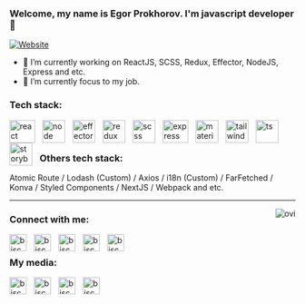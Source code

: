 ### Welcome, my name is Egor Prokhorov. I'm javascript developer 🤩

[![Website](https://img.shields.io/website?logo=io&label=MYPORTFOLIO&style=for-the-badge&url=https%3A%2F%2Fbiscet-portfolio.vercel.app%2F
)](https://biscet-portfolio.vercel.app/)

- 🔭 I’m currently working on ReactJS, SCSS, Redux, Effector, NodeJS, Express and etc.
- 💪 I’m currently focus to my job.

### Tech stack:
<img align="left" src="https://upload.wikimedia.org/wikipedia/commons/thumb/a/a7/React-icon.svg/2300px-React-icon.svg.png" alt="react" width="45" height="40" style="padding-right:10px;"/>
<img align="left" src="https://cdn.iconscout.com/icon/free/png-256/node-js-1174925.png" alt="node" width="40" height="40" style="padding-right:10px;"/>
<img align="left" src="https://effector.dev/ru/img/comet.png" alt="effector" width="40" height="40" style="padding-right:10px;"/>
<img align="left" src="https://raw.githubusercontent.com/reduxjs/redux/master/logo/logo.png" alt="redux" width="40" height="40" style="padding-right:10px;"/>
<img align="left" src="https://cdn-icons-png.flaticon.com/512/5968/5968358.png" alt="scss" width="40" height="40" style="padding-right:10px;"/>
<img align="left"  src="https://www.pngfind.com/pngs/m/136-1363736_express-js-icon-png-transparent-png.png" alt="express" width="45" height="40" style="padding-right:10px;"/>
<img align="left" src="https://v4.material-ui.com/static/logo.png" alt="material" width="40" height="40" style="padding-right:10px;"/>
<img align="left" src="https://vasterra.com/blog/wp-content/uploads/2021/08/Tailwind-img.png" alt="tailwind" width="40" height="40" style="padding-right:10px;"/>
<img align="left" src="https://cdn-icons-png.flaticon.com/512/5968/5968381.png" alt="ts" width="40" height="40" style="padding-right:10px;"/>
<img align="left" src="https://static-00.iconduck.com/assets.00/storybook-icon-icon-412x512-341bo8r1.png" alt="storybook" width="40" height="40" style="padding-right:10px;"/>

<br />
<br />

### Others tech stack:

Atomic Route / Lodash (Custom) / Axios / i18n (Custom) / FarFetched / Konva / Styled Components / NextJS / Webpack and etc.

---

<img align="right" src="https://github-readme-stats.vercel.app/api/top-langs?username=biscet&show_icons=true&locale=en&layout=compact&theme=chartreuse-dark" alt="ovi" />

### Connect with me:

[<img align="left" alt="biscetGMAIL" height="30" width="30" style="padding-right:10px;" src="https://upload.wikimedia.org/wikipedia/commons/thumb/7/7e/Gmail_icon_%282020%29.svg/2560px-Gmail_icon_%282020%29.svg.png"/>][gmail]
[<img align="left" alt="biscetVK" height="30" width="30" style="padding-right:10px;"  src="https://upload.wikimedia.org/wikipedia/commons/thumb/f/f3/VK_Compact_Logo_%282021-present%29.svg/2048px-VK_Compact_Logo_%282021-present%29.svg.png" />][vk]
[<img align="left" alt="biscetTELEGRAM" height="30" width="30" style="padding-right:10px;"  src="https://upload.wikimedia.org/wikipedia/commons/thumb/8/82/Telegram_logo.svg/2048px-Telegram_logo.svg.png"/>][telegram]
[<img align="left" alt="biscetHABR" height="30" width="30" style="padding-right:10px;"  src="https://career.habr.com/images/favicons/apple-touch-icon-120.png"/>][habr]
[<img align="left" alt="biscetHHRU" height="30" width="30" style="padding-right:10px;"  src="https://upload.wikimedia.org/wikipedia/commons/7/79/HeadHunter_logo.png"/>][hhru]


<br />

### My media:

[<img align="left" height="30" width="30" style="padding-right:10px;" alt="biscetPINTEREST" src="https://cdn-icons-png.flaticon.com/512/174/174863.png"/>][pinterest]
[<img align="left" alt="biscetINSTAGRAM" height="30" width="30" style="padding-right:10px;" src="https://png.pngtree.com/png-vector/20221018/ourmid/pngtree-instagram-icon-png-image_6315974.png"/>][instagram]
[<img align="left" alt="biscetSOUNDCLOUD" height="30" width="30" style="padding-right:10px;" src="https://cdn-icons-png.flaticon.com/512/145/145809.png"/>][soundcloud]
[<img align="left" alt="biscetSOUNDCLOUD" height="30" width="30" style="padding-right:10px;" src="https://upload.wikimedia.org/wikipedia/commons/thumb/e/e7/Yandex_Music_icon.svg/2048px-Yandex_Music_icon.svg.png"/>][yandex]



<br />
<br />
<br />


[website]: https://biscet-portfolio.vercel.app/
[vk]: https://vk.com/id607761386
[pinterest]: https://www.pinterest.ru/biscet275
[instagram]: https://instagram.com/_blsrng
[upwork]: https://www.upwork.com/freelancers/~01b350467f78c03786
[gmail]: mailto:befealmellow@gmail.com
[telegram]: https://telegram.im/@hpch400
[soundcloud]: https://soundcloud.com/biscet
[habr]: https://career.habr.com/biscet
[hhru]: https://togliatti.hh.ru/resume/b27a8469ff09bddac80039ed1f5358466e6534
[yandex]:https://music.yandex.ru/users/biscet/playlists/3
